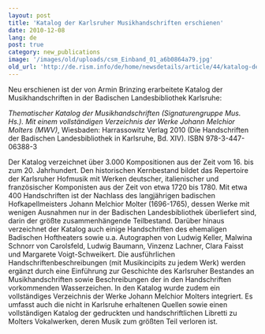 ```yaml
---
layout: post
title: 'Katalog der Karlsruher Musikhandschriften erschienen'
date: 2010-12-08
lang: de
post: true
category: new_publications
image: '/images/old/uploads/csm_Einband_01_a6b0864a79.jpg'
old_url: 'http://de.rism.info/de/home/newsdetails/article/44/katalog-der-karlsruher-musikhandschriften-erschienen-1.html'
---
```


Neu erschienen ist der von Armin Brinzing erarbeitete Katalog der Musikhandschriften in der Badischen Landesbibliothek Karlsruhe:

_Thematischer Katalog der Musikhandschriften (Signaturengruppe Mus. Hs.). Mit einem vollständigen Verzeichnis der Werke Johann Melchior Molters (MWV)_, Wiesbaden: Harrassowitz Verlag 2010 (Die Handschriften der Badischen Landesbibliothek in Karlsruhe, Bd. XIV). ISBN 978-3-447-06388-3

Der Katalog verzeichnet über 3.000 Kompositionen aus der Zeit vom 16. bis zum 20. Jahrhundert.
Den historischen Kernbestand bildet das Repertoire der Karlsruher Hofmusik mit Werken deutscher, italienischer und französischer Komponisten aus der Zeit von etwa 1720 bis 1780. Mit etwa 400 Handschriften ist der Nachlass des langjährigen badischen Hofkapellmeisters Johann Melchior Molter (1696-1765), dessen Werke mit wenigen Ausnahmen nur in der Badischen Landesbibliothek überliefert sind, darin der größte zusammenhängende Teilbestand.
Darüber hinaus verzeichnet der Katalog auch einige Handschriften des ehemaligen Badischen Hoftheaters sowie u.a. Autographen von Ludwig Keller, Malwina Schnorr von Carolsfeld, Ludwig Baumann, Vinzenz Lachner, Clara Faisst und Margarete Voigt-Schweikert.
Die ausführlichen Handschriftenbeschreibungen (mit Musikincipits zu jedem Werk) werden ergänzt durch eine Einführung zur Geschichte des Karlsruher Bestandes an Musikhandschriften sowie Beschreibungen der in den Handschriften vorkommenden Wasserzeichen.
In den Katalog wurde zudem ein vollständiges Verzeichnis der Werke Johann Melchior Molters integriert. Es umfasst auch die nicht in Karlsruhe erhaltenen Quellen sowie einen vollständigen Katalog der gedruckten und handschriftlichen Libretti zu Molters Vokalwerken, deren Musik zum größten Teil verloren ist.

